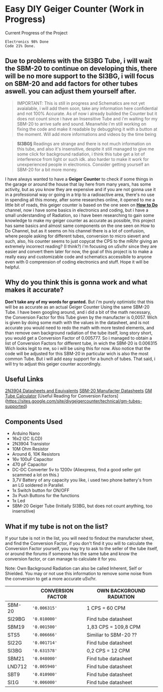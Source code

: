 # Easy DIY Geiger Counter (Work in Progress) 

   Current Progress of the Project
 
    Electronics 98% Done
    Code 21% Done.

## Due to problems with the SI3BG Tube, i will wait the SBM-20 to continue on developing this, there will be no more support to the SI3BG, i will focus on SBM-20 and add factors for other tubes aswell. you can adjust them yourself after.

> IMPORTANT: This is still in progress and Schematics are not yet avaialable, i will add them soon, take any information here confidential and not 100% Accurate. As of now i already builded the Counter but it does not count since i have an Insensitive Tube and i'm waiting for my SBM-20 to arrive safe and sound.
> Meanwhile i'm still working on fixing the code and make it readable by debugghing it with a button at the moment. Will add more informations and videos by the time being

> **SI3BG§** Readings are strange and there is not much information on this tube, and also it's insensitive, despite it still managed to give me some click for background radiation, i think this tube get a lot of interference from light or such idk. also harder to make it work for unexperienced people in electronics.
> Consider getting yourself an SBM-20 for a bit more money.

I have always wanted to have a **Geiger Counter** to check if some things in the garage or around the house that lay here from many years, has some activity, but as you know they are expensive and if you are not gonna use it in a professional way or going in a trip to a radioactive area, there's no use in spending all this money, after some researches online, it opened to me a little bit of roads, this geiger counter is based on the one seen on [**How to Do**](https://www.youtube.com/channel/UCLiMtiFkJY6VrFH7K7Yobhw) channel, now i have some basics in electronics and coding, but i have a small understanding of Radiation, so i have been researching to gain some knowledge to make my geiger counter as accurate as possible, this project has same basics and almost same components on the one seen on How to Do Channel, but as it seems on his channel there is a lot of confusion, where people asking for different tubes, conversion to micro sievert and such, also, his counter seems to just copycat the CPS to the mR/hr giving an extremely incorrect reading? (I think?) i'm focusing on uSv/hr since they are easier and convert them later for now, the goal of this project is to make a really easy and customizable code and schematics accessibile to anyone even with 0 comprension of coding electronics and stuff. Hope it will be helpful.


## Why do you think this is gonna work and what makes it accurate?

**Don't take any of my words for granted.** 
But i'm purely optimistic that this will be as accurate as an actual Geiger Counter Using the same SBM-20 Tube.
I have been googling around, and i did a bit of the math necessary, the Conversion Factor for this Tube given by the manufacter is 0,0057. Wich is given by doing some math with the values in the datasheet, and is not accurate you would need to redo the math with more tested elements, and than remove own background radiation of the tube itself, long story short, you would get a Conversion Factor of 0.005777.
So i managed to obtain a list of Conversion Factors for different tube, in wich the SBM-20 is 0.006315
Wich looks legit to me, so i will be using this for now. 
Also notice that the code will be adjusted for this SBM-20 in particular wich is also the most common Tube.
But i will add easy support for a bunch of tubes.
That said, i will try to adjust this geiger counter accordingly.

## Useful Links

[2N3904 Datasheets and Equivalents](https://components101.com/2n3904-pinout-datasheet)
[SBM-20 Manufacter Datasheets](http://www.gstube.com/data/2398/)
[GM Tube Calculator](https://andkom.github.io/gmcalc/)
[Useful Reading for Conversion Factors] (https://sites.google.com/site/diygeigercounter/technical/gm-tubes-supported)

## Components Used

 - Arduino Nano
 - 16x2 I2C (LCD)
 - 2N3904 Transistor
 - 10M Ohm Resistor
 - Around 6, 10K Resistors
 - 16v 100uF Capacitor
 - 470 pF Capacitor
 - DC-DC Converter 5v to 1200v (Aliexpress, find a good seller got scammed a lot on this.)
 - 3,7V Battery of any capacity you like, i used two phone battery's from an LG soldered in Parallel.
 - 1x Switch button for ON/OFF
 - 3x Push Buttons for the functions
 - 1x Led
 - SBM-20 Geiger Tube (Initially SI3BG, but does not count anything, too insensitive)

## What if my tube is not on the list?

If your tube is not in the list, you will need to findout the manufacter sheet, and find the Conversion Factor, if you don't find it you will to calculate the Conversion Factor yourself, you may try to ask to the seller of the tube itself, or around the forums if someone has the same tube and know the conversion factor, or can manage to calculate it for you.

Note: Own Background Radiation can also be called Inherent, Self or Shielded.
You may or not use this information to remove some noise from the conversion to get a more accurate uSv/hr.

|                |CONVERSION FACTOR              |OWN BACKGROUND RADIATION     |
|----------------|-------------------------------|-----------------------------|
|SBM-20          |`'0.006315'`                   | 1 CPS = 60 CPM              |
|SI29BG          |`'0.010000'`                   | Find tube datasheet         |
|SBM19           |`'0.001500'`                   | 1,83 CPS = 109,8 CPM        |
|STS5            |`'0.006666'`                   | Similiar to SBM-20 ??       |
|SI22G           |`'0.001714'`                   | Find tube datasheet         |
|SI3BG           |`'0.631578'`                   | 0,2 CPS = 12 CPM            |
|SBM21           |`'0.048000'`                   | Find tube datasheet         |
|LND712          |`'0.005940'`                   | Find tube datasheet         |
|SBT9            |`'0.010900'`                   | Find tube datasheet         |
|SI1G            |`'0.006000'`                   | Find tube datasheet         |
